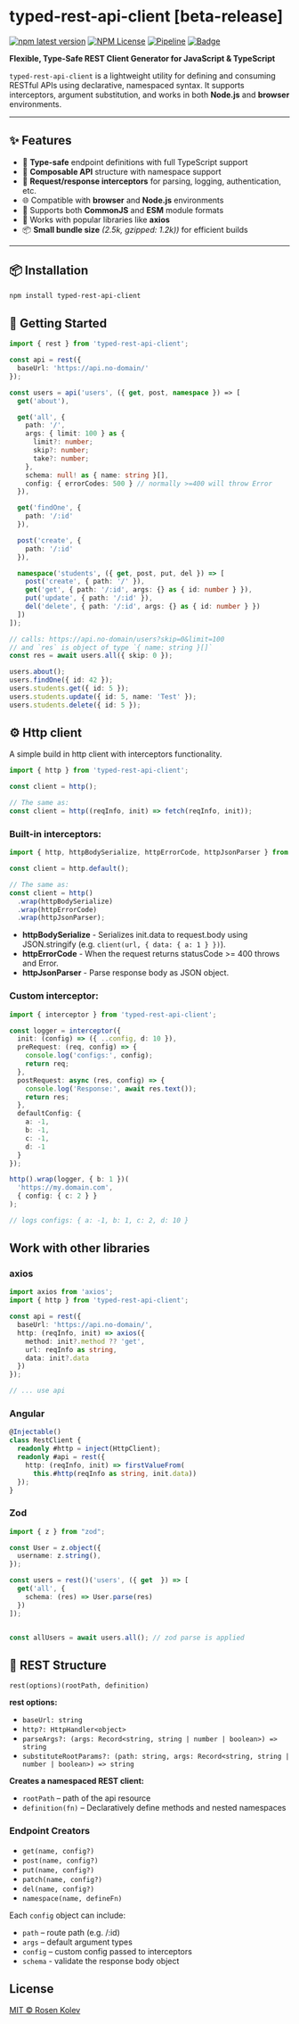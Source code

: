 # typed-rest-api-client [beta-release]

[![npm latest version](https://img.shields.io/npm/v/typed-rest-api-client/latest?logo=npm)](https://www.npmjs.com/package/typed-rest-api-client)
[![NPM License](https://img.shields.io/npm/l/typed-rest-api-client)](https://github.com/rosenkolev/typed-rest-api-client)
[![Pipeline](https://github.com/rosenkolev/typed-rest-api-client/actions/workflows/pipeline.yml/badge.svg)](https://github.com/rosenkolev/typed-rest-api-client/actions/workflows/pipeline.yml)
[![Badge](https://gist.githubusercontent.com/rosenkolev/03ba5cb1f9f017852a3d910a8df02fc4/raw/typed-rest-api-client.svg)](https://github.com/rosenkolev/typed-rest-api-client/actions/workflows/pipeline.yml)

**Flexible, Type-Safe REST Client Generator for JavaScript & TypeScript**

`typed-rest-api-client` is a lightweight utility for defining and consuming RESTful APIs using declarative, namespaced syntax. It supports interceptors, argument substitution, and works in both **Node.js** and **browser** environments.

---

## ✨ Features

- 🧠 **Type-safe** endpoint definitions with full TypeScript support
- 🧩 **Composable API** structure with namespace support
- 🔄 **Request/response interceptors** for parsing, logging, authentication, etc.
- 🌐 Compatible with **browser** and **Node.js** environments
- 🔄 Supports both **CommonJS** and **ESM** module formats
- 🤝 Works with popular libraries like **axios**
- 📦 **Small bundle size** _(2.5k, gzipped: 1.2k))_ for efficient builds

---

## 📦 Installation

```bash
npm install typed-rest-api-client
```

## 🚀 Getting Started

```typescript
import { rest } from 'typed-rest-api-client';

const api = rest({
  baseUrl: 'https://api.no-domain/'
});

const users = api('users', ({ get, post, namespace }) => [
  get('about'),

  get('all', {
    path: '/',
    args: { limit: 100 } as {
      limit?: number;
      skip?: number;
      take?: number;
    },
    schema: null! as { name: string }[],
    config: { errorCodes: 500 } // normally >=400 will throw Error
  }),

  get('findOne', {
    path: '/:id'
  }),

  post('create', {
    path: '/:id'
  }),

  namespace('students', ({ get, post, put, del }) => [
    post('create', { path: '/' }),
    get('get', { path: '/:id', args: {} as { id: number } }),
    put('update', { path: '/:id' }),
    del('delete', { path: '/:id', args: {} as { id: number } })
  ])
]);

// calls: https://api.no-domain/users?skip=0&limit=100
// and `res` is object of type `{ name: string }[]`
const res = await users.all({ skip: 0 }); 

users.about();
users.findOne({ id: 42 });
users.students.get({ id: 5 });
users.students.update({ id: 5, name: 'Test' });
users.students.delete({ id: 5 });
```

## ⚙️ Http client

A simple build in http client with interceptors functionality.

```typescript
import { http } from 'typed-rest-api-client';

const client = http();

// The same as:
const client = http((reqInfo, init) => fetch(reqInfo, init));
```

### Built-in interceptors:

```typescript
import { http, httpBodySerialize, httpErrorCode, httpJsonParser } from 'typed-rest-api-client';

const client = http.default();

// The same as:
const client = http()
  .wrap(httpBodySerialize)
  .wrap(httpErrorCode)
  .wrap(httpJsonParser);
```

- **httpBodySerialize** - Serializes init.data to request.body using JSON.stringify (e.g. `client(url, { data: { a: 1 } })`).
- **httpErrorCode** - When the request returns statusCode >= 400 throws and Error. 
- **httpJsonParser** - Parse response body as JSON object.

### Custom interceptor:

```typescript
import { interceptor } from 'typed-rest-api-client';

const logger = interceptor({
  init: (config) => ({ ..config, d: 10 }),
  preRequest: (req, config) => {
    console.log('configs:', config);
    return req;
  },
  postRequest: async (res, config) => {
    console.log('Response:', await res.text());
    return res;
  },
  defaultConfig: {
    a: -1,
    b: -1,
    c: -1,
    d: -1
  }
});

http().wrap(logger, { b: 1 })(
  'https://my.domain.com',
  { config: { c: 2 } }
);

// logs configs: { a: -1, b: 1, c: 2, d: 10 }
```

## Work with other libraries

### axios

```typescript
import axios from 'axios';
import { http } from 'typed-rest-api-client';

const api = rest({
  baseUrl: 'https://api.no-domain/',
  http: (reqInfo, init) => axios({
    method: init?.method ?? 'get',
    url: reqInfo as string,
    data: init?.data
  })
});

// ... use api
```

### Angular

```typescript
@Injectable()
class RestClient {
  readonly #http = inject(HttpClient);
  readonly #api = rest({
    http: (reqInfo, init) => firstValueFrom(
      this.#http(reqInfo as string, init.data))
  });
}
```

### Zod

```typescript
import { z } from "zod";

const User = z.object({
  username: z.string(),
});

const users = rest()('users', ({ get  }) => [
  get('all', {
    schema: (res) => User.parse(res)
  })
]);


const allUsers = await users.all(); // zod parse is applied
```

## 🧱 REST Structure

`rest(options)(rootPath, definition)`

**rest options:**

- `baseUrl: string`
- `http?: HttpHandler<object>`
- `parseArgs?: (args: Record<string, string | number | boolean>) => string`
- `substituteRootParams?: (path: string, args: Record<string, string | number | boolean>) => string`

**Creates a namespaced REST client:**

- `rootPath` – path of the api resource
- `definition(fn)` – Declaratively define methods and nested namespaces

### Endpoint Creators

- `get(name, config?)`
- `post(name, config?)`
- `put(name, config?)`
- `patch(name, config?)`
- `del(name, config?)`
- `namespace(name, defineFn)`

Each `config` object can include:

- `path` – route path (e.g. /:id)
- `args` – default argument types
- `config` – custom config passed to interceptors
- `schema` - validate the response body object

## License

[MIT © Rosen Kolev](./LICENSE)
